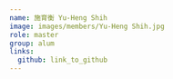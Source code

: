 ```yaml
---
name: 施育衡 Yu-Heng Shih 
image: images/members/Yu-Heng Shih.jpg 
role: master
group: alum
links:
  github: link_to_github 
---
```

